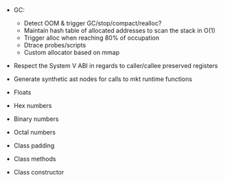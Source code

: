 * GC:
  - Detect OOM & trigger GC/stop/compact/realloc?
  - Maintain hash table of allocated addresses to scan the stack in O(1)
  - Trigger alloc when reaching 80% of occupation
  - Dtrace probes/scripts
  - Custom allocator based on mmap

* Respect the System V ABI in regards to caller/callee preserved registers
* Generate synthetic ast nodes for calls to mkt runtime functions
* Floats
* Hex numbers
* Binary numbers
* Octal numbers
* Class padding
* Class methods
* Class constructor
